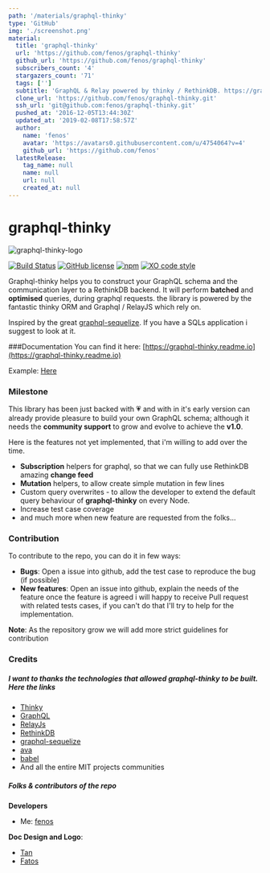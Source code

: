 ```yaml
---
path: '/materials/graphql-thinky'
type: 'GitHub'
img: './screenshot.png'
material:
  title: 'graphql-thinky'
  url: 'https://github.com/fenos/graphql-thinky'
  github_url: 'https://github.com/fenos/graphql-thinky'
  subscribers_count: '4'
  stargazers_count: '71'
  tags: ['']
  subtitle: 'GraphQL & Relay powered by thinky / RethinkDB. https://graphql-thinky.readme.io/'
  clone_url: 'https://github.com/fenos/graphql-thinky.git'
  ssh_url: 'git@github.com:fenos/graphql-thinky.git'
  pushed_at: '2016-12-05T13:44:30Z'
  updated_at: '2019-02-08T17:58:57Z'
  author:
    name: 'fenos'
    avatar: 'https://avatars0.githubusercontent.com/u/4754064?v=4'
    github_url: 'https://github.com/fenos'
  latestRelease:
    tag_name: null
    name: null
    url: null
    created_at: null
---
```

# graphql-thinky

![graphql-thinky-logo](http://www.cagacaga.com/fab_full_big_dark.png)

[![Build Status](https://travis-ci.org/fenos/graphql-thinky.svg?branch=master)](https://travis-ci.org/fenos/graphql-thinky) [![GitHub license](https://img.shields.io/badge/license-MIT-blue.svg)](https://raw.githubusercontent.com/fenos/graphql-thinky/master/LICENSE) [![npm](https://img.shields.io/badge/npm-0.4.0--rc--3-blue.svg)](https://www.npmjs.com/package/graphql-thinky) [![XO code style](https://img.shields.io/badge/code_style-XO-5ed9c7.svg)](https://github.com/sindresorhus/xo)


Graphql-thinky helps you to construct your GraphQL schema and the communication layer to a RethinkDB backend. It will perform **batched** and **optimised** queries, during graphql requests. the library is powered by the fantastic thinky ORM and Graphql / RelayJS which rely on.

Inspired by the great [graphql-sequelize](https://github.com/mickhansen/graphql-sequelize). If you have a SQLs application i suggest to look at it.  

###Documentation
You can find it here: [https://graphql-thinky.readme.io](https://graphql-thinky.readme.io)

Example: [Here](https://github.com/fenos/graphql-thinky/tree/master/example)

### Milestone

This library has been just backed with :heartpulse:  and with in it's early version can already provide pleasure to build your own GraphQL schema; although it needs the **community support** to grow and evolve to achieve the **v1.0**.

Here is the features not yet implemented, that i'm willing to add over the time.

- **Subscription** helpers for graphql, so that we can fully use RethinkDB amazing **change feed**
- **Mutation** helpers, to allow create simple mutation in few lines
- Custom query overwrites - to allow the developer to extend the default query behaviour of **graphql-thinky** on every Node.
- Increase test case coverage
- and much more when new feature are requested from the folks...

### Contribution

To contribute to the repo, you can do it in few ways:

- **Bugs**: Open a issue into github, add the test case to reproduce the bug (if possible)
- **New features**: Open an issue into github, explain the needs of the feature once the feature is agreed i will happy to receive Pull request with related tests cases, if you can't do that I'll try to help for the implementation.

**Note**: As the repository grow we will add more strict guidelines for contribution


### Credits

##### I want to thanks the technologies that allowed **graphql-thinky** to be built. Here the links

- [Thinky](http://thinky.io)
- [GraphQL](http://graphql.org)
- [RelayJs](https://facebook.github.io/relay)
- [RethinkDB](http://www.rethinkdb.com/)
- [graphql-sequelize](https://github.com/mickhansen/graphql-sequelize)
- [ava](https://github.com/avajs/ava)
- [babel](https://babeljs.io)
- And all the entire MIT projects communities 

##### Folks & contributors of the repo

**Developers**
- Me: [fenos](https://github.com/fenos/graphql-thinky)


**Doc Design and Logo**:
- [Tan](https://github.com/slow-motion)
- [Fatos](https://www.behance.net/roza)
